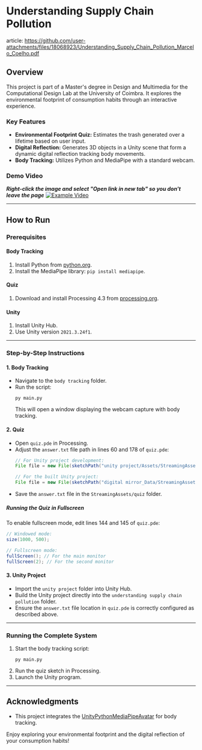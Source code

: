 # Understanding Supply Chain Pollution

article: https://github.com/user-attachments/files/18068923/Understanding_Supply_Chain_Pollution_Marcelo_Coelho.pdf

## Overview
This project is part of a Master's degree in Design and Multimedia for the Computational Design Lab at the University of Coimbra. It explores the environmental footprint of consumption habits through an interactive experience.

### Key Features
- **Environmental Footprint Quiz:** Estimates the trash generated over a lifetime based on user input.
- **Digital Reflection:** Generates 3D objects in a Unity scene that form a dynamic digital reflection tracking body movements.
- **Body Tracking:** Utilizes Python and MediaPipe with a standard webcam.


### Demo Video
_**Right-click the image and select "Open link in new tab" so you don't leave the page**_
[![Example Video](https://img.youtube.com/vi/L1JSLO5pwMg/0.jpg)](https://www.youtube.com/watch?v=L1JSLO5pwMg)





---

## How to Run

### Prerequisites

#### Body Tracking
1. Install Python from [python.org](https://www.python.org/).
2. Install the MediaPipe library: `pip install mediapipe`.

#### Quiz
1. Download and install Processing 4.3 from [processing.org](https://processing.org/download).

#### Unity
1. Install Unity Hub.
2. Use Unity version `2021.3.24f1`.

---

### Step-by-Step Instructions

#### 1. **Body Tracking**
- Navigate to the `body tracking` folder.
- Run the script:
  ```
  py main.py
  ```
  This will open a window displaying the webcam capture with body tracking.

#### 2. **Quiz**
- Open `quiz.pde` in Processing.
- Adjust the `answer.txt` file path in lines 60 and 178 of `quiz.pde`:
  ```java
  // For Unity project development:
  File file = new File(sketchPath("unity project/Assets/StreamingAssets/quiz/answer.txt"));

  // For the built Unity project:
  File file = new File(sketchPath("digital mirror_Data/StreamingAssets/quiz/answer.txt"));
  ```
- Save the `answer.txt` file in the `StreamingAssets/quiz` folder.

##### Running the Quiz in Fullscreen
To enable fullscreen mode, edit lines 144 and 145 of `quiz.pde`:
```java
// Windowed mode:
size(1000, 500);

// Fullscreen mode:
fullScreen(); // For the main monitor
fullScreen(2); // For the second monitor
```

#### 3. **Unity Project**
- Import the `unity project` folder into Unity Hub.
- Build the Unity project directly into the `understanding supply chain pollution` folder.
- Ensure the `answer.txt` file location in `quiz.pde` is correctly configured as described above.

---

### Running the Complete System
1. Start the body tracking script:
   ```
   py main.py
   ```
2. Run the quiz sketch in Processing.
3. Launch the Unity program.

---

## Acknowledgments
- This project integrates the [UnityPythonMediaPipeAvatar](https://github.com/ganeshsar/UnityPythonMediaPipeAvatar) for body tracking.

Enjoy exploring your environmental footprint and the digital reflection of your consumption habits!
